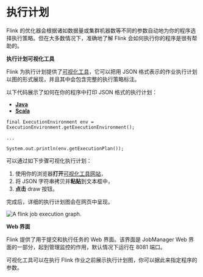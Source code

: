 # 执行计划

Flink 的优化器会根据诸如数据量或集群机器数等不同的参数自动地为你的程序选择执行策略。但在大多数情况下，准确地了解 Flink 会如何执行你的程序是很有帮助的。

**执行计划可视化工具**

Flink 为执行计划提供了[可视化工具](https://flink.apache.org/visualizer/)，它可以把用 JSON 格式表示的作业执行计划以图的形式展现，并且其中会包含完整的执行策略标注。

以下代码展示了如何在你的程序中打印 JSON 格式的执行计划：

- [**Java**](https://ci.apache.org/projects/flink/flink-docs-release-1.12/zh/dev/execution_plans.html#tab_Java_0)
- [**Scala**](https://ci.apache.org/projects/flink/flink-docs-release-1.12/zh/dev/execution_plans.html#tab_Scala_0)

```
final ExecutionEnvironment env = ExecutionEnvironment.getExecutionEnvironment();

...

System.out.println(env.getExecutionPlan());
```

可以通过如下步骤可视化执行计划：

1. 使用你的浏览器**打开**[可视化工具网站](https://flink.apache.org/visualizer/)，
2. 将 JSON 字符串拷贝并**粘贴**到文本框中，
3. **点击** draw 按钮。

完成后，详细的执行计划图会在网页中呈现。

![A flink job execution graph.](https://ci.apache.org/projects/flink/flink-docs-release-1.12/fig/plan_visualizer.png)

**Web 界面**

Flink 提供了用于提交和执行任务的 Web 界面。该界面是 JobManager Web 界面的一部分，起到管理监控的作用，默认情况下运行在 8081 端口。

可视化工具可以在执行 Flink 作业之前展示执行计划图，你可以据此来指定程序的参数。